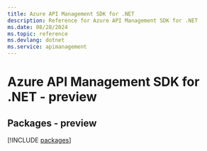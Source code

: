 ```yaml
---
title: Azure API Management SDK for .NET
description: Reference for Azure API Management SDK for .NET
ms.date: 08/28/2024
ms.topic: reference
ms.devlang: dotnet
ms.service: apimanagement
---
```

# Azure API Management SDK for .NET - preview
## Packages - preview
[!INCLUDE [packages](api-management-index.md)]
